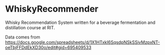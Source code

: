 # WhiskyRecommender
Whisky Recommendation System written for a beverage fermentation and
distillation course at RIT.

Data comes from
https://docs.google.com/spreadsheets/d/1X1HTxkI6SqsdpNSkSSivMzpxNT-oeTbjFFDdEkXD30o/edit#gid=695409533
